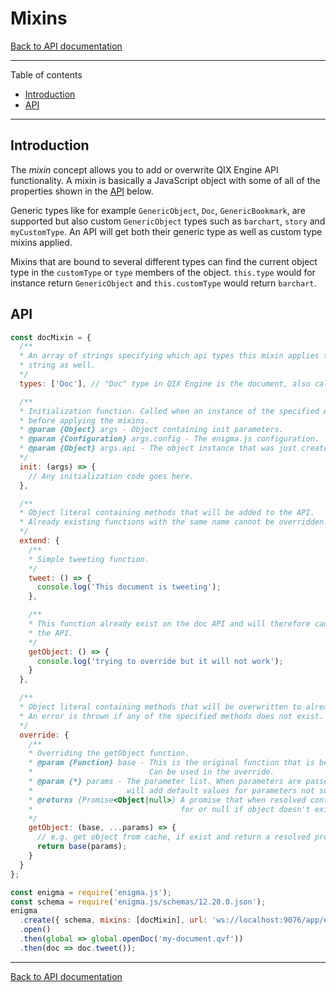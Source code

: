 # Mixins

[Back to API documentation](./api.md#mixins)

---

Table of contents

- [Introduction](#introduction)
- [API](#api)

---

## Introduction

The *mixin* concept allows you to add or overwrite QIX Engine API functionality. A mixin is basically a
JavaScript object with some of all of the properties shown in the [API](#api) below.

Generic types like for example `GenericObject`, `Doc`, `GenericBookmark`, are supported but also custom
`GenericObject` types such as `barchart`, `story` and `myCustomType`. An API will get both their
generic type as well as custom type mixins applied.

Mixins that are bound to several different types can find the current object type in the `customType`
or `type` members of the object. `this.type` would for instance return `GenericObject` and `this.customType`
would return `barchart`.

## API

```js
const docMixin = {
  /**
  * An array of strings specifying which api types this mixin applies to. It works with a single
  * string as well.
  */
  types: ['Doc'], // "Doc" type in QIX Engine is the document, also called app.

  /**
  * Initialization function. Called when an instance of the specified API(s) is created
  * before applying the mixins.
  * @param {Object} args - Object containing init parameters.
  * @param {Configuration} args.config - The enigma.js configuration.
  * @param {Object} args.api - The object instance that was just created.
  */
  init: (args) => {
    // Any initialization code goes here.
  },

  /**
  * Object literal containing methods that will be added to the API.
  * Already existing functions with the same name cannot be overridden.
  */
  extend: {
    /**
    * Simple tweeting function.
    */
    tweet: () => {
      console.log('This document is tweeting');
    },

    /**
    * This function already exist on the doc API and will therefore cause an exception when creating
    * the API.
    */
    getObject: () => {
      console.log('trying to override but it will not work');
    }
  },

  /**
  * Object literal containing methods that will be overwritten to already existing API methods.
  * An error is thrown if any of the specified methods does not exist.
  */
  override: {
    /**
    * Overriding the getObject function.
    * @param {Function} base - This is the original function that is being overridden.
    *                          Can be used in the override.
    * @param {*} params - The parameter list. When parameters are passed by name, enigma.js
    *                     will add default values for parameters not supplied by the caller.
    * @returns {Promise<Object|null>} A promise that when resolved contains the object asked
    *                                 for or null if object doesn't exist.
    */
    getObject: (base, ...params) => {
      // e.g. get object from cache, if exist and return a resolved promise, otherwise do this:
      return base(params);
    }
  }
};

const enigma = require('enigma.js');
const schema = require('enigma.js/schemas/12.20.0.json');
enigma
  .create({ schema, mixins: [docMixin], url: 'ws://localhost:9076/app/engineData' })
  .open()
  .then(global => global.openDoc('my-document.qvf'))
  .then(doc => doc.tweet());
```

---

[Back to API documentation](./api.md#api-documentation)
